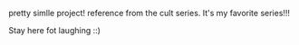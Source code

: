 pretty simlle project!
reference from the cult series.
It's my favorite series!!!

Stay here fot laughing ::)